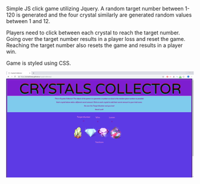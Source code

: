Simple JS click game utilizing Jquery. A random target number between 1-120 is generated and the four crystal similarly are generated random values between 1 and 12.

Players need to click between each crystal to reach the target number. Going over the target number results in a player loss and reset the game. Reaching the target number also resets the game and results in a player win.

Game is styled using CSS.

![Alt text](assets/images/screenshot1.png?raw=true "screenshot")
